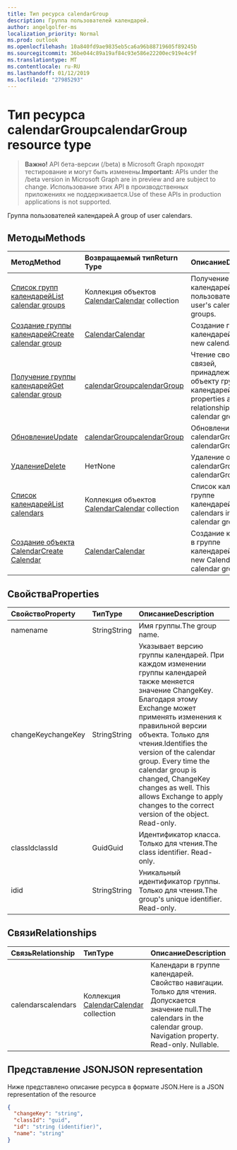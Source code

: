 ```yaml
---
title: Тип ресурса calendarGroup
description: Группа пользователей календарей.
author: angelgolfer-ms
localization_priority: Normal
ms.prod: outlook
ms.openlocfilehash: 10a840fd9ae9835eb5ca6a96b88719605f89245b
ms.sourcegitcommit: 36be044c89a19af84c93e586e22200ec919e4c9f
ms.translationtype: MT
ms.contentlocale: ru-RU
ms.lasthandoff: 01/12/2019
ms.locfileid: "27985293"
---
```

# <a name="calendargroup-resource-type"></a><span data-ttu-id="a4e63-103">Тип ресурса calendarGroup</span><span class="sxs-lookup"><span data-stu-id="a4e63-103">calendarGroup resource type</span></span>

> <span data-ttu-id="a4e63-104">**Важно!** API бета-версии (/beta) в Microsoft Graph проходят тестирование и могут быть изменены.</span><span class="sxs-lookup"><span data-stu-id="a4e63-104">**Important:** APIs under the /beta version in Microsoft Graph are in preview and are subject to change.</span></span> <span data-ttu-id="a4e63-105">Использование этих API в производственных приложениях не поддерживается.</span><span class="sxs-lookup"><span data-stu-id="a4e63-105">Use of these APIs in production applications is not supported.</span></span>

<span data-ttu-id="a4e63-106">Группа пользователей календарей.</span><span class="sxs-lookup"><span data-stu-id="a4e63-106">A group of user calendars.</span></span>

## <a name="methods"></a><span data-ttu-id="a4e63-107">Методы</span><span class="sxs-lookup"><span data-stu-id="a4e63-107">Methods</span></span>

| <span data-ttu-id="a4e63-108">Метод</span><span class="sxs-lookup"><span data-stu-id="a4e63-108">Method</span></span>                                                      | <span data-ttu-id="a4e63-109">Возвращаемый тип</span><span class="sxs-lookup"><span data-stu-id="a4e63-109">Return Type</span></span>                        | <span data-ttu-id="a4e63-110">Описание</span><span class="sxs-lookup"><span data-stu-id="a4e63-110">Description</span></span>                                                   |
| :---------------------------------------------------------- | :--------------------------------- | :------------------------------------------------------------ |
| [<span data-ttu-id="a4e63-111">Список групп календарей</span><span class="sxs-lookup"><span data-stu-id="a4e63-111">List calendar groups</span></span>](../api/user-list-calendargroups.md)  | <span data-ttu-id="a4e63-112">Коллекция объектов [Calendar](calendar.md)</span><span class="sxs-lookup"><span data-stu-id="a4e63-112">[Calendar](calendar.md) collection</span></span> | <span data-ttu-id="a4e63-113">Получение групп календарей пользователя.</span><span class="sxs-lookup"><span data-stu-id="a4e63-113">Get the user's calendar groups.</span></span>                               |
| [<span data-ttu-id="a4e63-114">Создание группы календарей</span><span class="sxs-lookup"><span data-stu-id="a4e63-114">Create calendar group</span></span>](../api/user-post-calendargroups.md) | [<span data-ttu-id="a4e63-115">Calendar</span><span class="sxs-lookup"><span data-stu-id="a4e63-115">Calendar</span></span>](calendar.md)            | <span data-ttu-id="a4e63-116">Создание группы календарей.</span><span class="sxs-lookup"><span data-stu-id="a4e63-116">Create a new calendar group.</span></span>                                  |
| [<span data-ttu-id="a4e63-117">Получение группы календарей</span><span class="sxs-lookup"><span data-stu-id="a4e63-117">Get calendar group</span></span>](../api/calendargroup-get.md)           | [<span data-ttu-id="a4e63-118">calendarGroup</span><span class="sxs-lookup"><span data-stu-id="a4e63-118">calendarGroup</span></span>](calendargroup.md)  | <span data-ttu-id="a4e63-119">Чтение свойств и связей, принадлежащих объекту группы календарей.</span><span class="sxs-lookup"><span data-stu-id="a4e63-119">Read properties and relationships of a calendar group object.</span></span> |
| [<span data-ttu-id="a4e63-120">Обновление</span><span class="sxs-lookup"><span data-stu-id="a4e63-120">Update</span></span>](../api/calendargroup-update.md)                    | [<span data-ttu-id="a4e63-121">calendarGroup</span><span class="sxs-lookup"><span data-stu-id="a4e63-121">calendarGroup</span></span>](calendargroup.md)  | <span data-ttu-id="a4e63-122">Обновление объекта calendarGroup.</span><span class="sxs-lookup"><span data-stu-id="a4e63-122">Update calendarGroup object.</span></span>                                  |
| [<span data-ttu-id="a4e63-123">Удаление</span><span class="sxs-lookup"><span data-stu-id="a4e63-123">Delete</span></span>](../api/calendargroup-delete.md)                    | <span data-ttu-id="a4e63-124">Нет</span><span class="sxs-lookup"><span data-stu-id="a4e63-124">None</span></span>                               | <span data-ttu-id="a4e63-125">Удаление объекта calendarGroup.</span><span class="sxs-lookup"><span data-stu-id="a4e63-125">Delete calendarGroup object.</span></span>                                  |
| [<span data-ttu-id="a4e63-126">Список календарей</span><span class="sxs-lookup"><span data-stu-id="a4e63-126">List calendars</span></span>](../api/calendargroup-list-calendars.md)    | <span data-ttu-id="a4e63-127">Коллекция объектов [Calendar](calendar.md)</span><span class="sxs-lookup"><span data-stu-id="a4e63-127">[Calendar](calendar.md) collection</span></span> | <span data-ttu-id="a4e63-128">Список календарей в группе календарей.</span><span class="sxs-lookup"><span data-stu-id="a4e63-128">List calendars in a calendar group.</span></span>                           |
| [<span data-ttu-id="a4e63-129">Создание объекта Calendar</span><span class="sxs-lookup"><span data-stu-id="a4e63-129">Create Calendar</span></span>](../api/calendargroup-post-calendars.md)   | [<span data-ttu-id="a4e63-130">Calendar</span><span class="sxs-lookup"><span data-stu-id="a4e63-130">Calendar</span></span>](calendar.md)            | <span data-ttu-id="a4e63-131">Создание календаря в группе календарей.</span><span class="sxs-lookup"><span data-stu-id="a4e63-131">Create a new Calendar in a calendar group.</span></span>                    |

## <a name="properties"></a><span data-ttu-id="a4e63-132">Свойства</span><span class="sxs-lookup"><span data-stu-id="a4e63-132">Properties</span></span>

| <span data-ttu-id="a4e63-133">Свойство</span><span class="sxs-lookup"><span data-stu-id="a4e63-133">Property</span></span>  | <span data-ttu-id="a4e63-134">Тип</span><span class="sxs-lookup"><span data-stu-id="a4e63-134">Type</span></span>   | <span data-ttu-id="a4e63-135">Описание</span><span class="sxs-lookup"><span data-stu-id="a4e63-135">Description</span></span>                                                                                                                                                                                               |
| :-------- | :----- | :-------------------------------------------------------------------------------------------------------------------------------------------------------------------------------------------------------- |
| <span data-ttu-id="a4e63-136">name</span><span class="sxs-lookup"><span data-stu-id="a4e63-136">name</span></span>      | <span data-ttu-id="a4e63-137">String</span><span class="sxs-lookup"><span data-stu-id="a4e63-137">String</span></span> | <span data-ttu-id="a4e63-138">Имя группы.</span><span class="sxs-lookup"><span data-stu-id="a4e63-138">The group name.</span></span>                                                                                                                                                                                           |
| <span data-ttu-id="a4e63-139">changeKey</span><span class="sxs-lookup"><span data-stu-id="a4e63-139">changeKey</span></span> | <span data-ttu-id="a4e63-140">String</span><span class="sxs-lookup"><span data-stu-id="a4e63-140">String</span></span> | <span data-ttu-id="a4e63-p102">Указывает версию группы календарей. При каждом изменении группы календарей также меняется значение ChangeKey. Благодаря этому Exchange может применять изменения к правильной версии объекта. Только для чтения.</span><span class="sxs-lookup"><span data-stu-id="a4e63-p102">Identifies the version of the calendar group. Every time the calendar group is changed, ChangeKey changes as well. This allows Exchange to apply changes to the correct version of the object. Read-only.</span></span> |
| <span data-ttu-id="a4e63-145">classId</span><span class="sxs-lookup"><span data-stu-id="a4e63-145">classId</span></span>   | <span data-ttu-id="a4e63-146">Guid</span><span class="sxs-lookup"><span data-stu-id="a4e63-146">Guid</span></span>   | <span data-ttu-id="a4e63-p103">Идентификатор класса. Только для чтения.</span><span class="sxs-lookup"><span data-stu-id="a4e63-p103">The class identifier. Read-only.</span></span>                                                                                                                                                                          |
| <span data-ttu-id="a4e63-149">id</span><span class="sxs-lookup"><span data-stu-id="a4e63-149">id</span></span>        | <span data-ttu-id="a4e63-150">String</span><span class="sxs-lookup"><span data-stu-id="a4e63-150">String</span></span> | <span data-ttu-id="a4e63-p104">Уникальный идентификатор группы. Только для чтения.</span><span class="sxs-lookup"><span data-stu-id="a4e63-p104">The group's unique identifier. Read-only.</span></span>                                                                                                                                                                 |

## <a name="relationships"></a><span data-ttu-id="a4e63-153">Связи</span><span class="sxs-lookup"><span data-stu-id="a4e63-153">Relationships</span></span>

| <span data-ttu-id="a4e63-154">Связь</span><span class="sxs-lookup"><span data-stu-id="a4e63-154">Relationship</span></span> | <span data-ttu-id="a4e63-155">Тип</span><span class="sxs-lookup"><span data-stu-id="a4e63-155">Type</span></span>                               | <span data-ttu-id="a4e63-156">Описание</span><span class="sxs-lookup"><span data-stu-id="a4e63-156">Description</span></span>                                                                    |
| :----------- | :--------------------------------- | :----------------------------------------------------------------------------- |
| <span data-ttu-id="a4e63-157">calendars</span><span class="sxs-lookup"><span data-stu-id="a4e63-157">calendars</span></span>    | <span data-ttu-id="a4e63-158">Коллекция [Calendar](calendar.md)</span><span class="sxs-lookup"><span data-stu-id="a4e63-158">[Calendar](calendar.md) collection</span></span> | <span data-ttu-id="a4e63-p105">Календари в группе календарей. Свойство навигации. Только для чтения. Допускается значение null.</span><span class="sxs-lookup"><span data-stu-id="a4e63-p105">The calendars in the calendar group. Navigation property. Read-only. Nullable.</span></span> |

## <a name="json-representation"></a><span data-ttu-id="a4e63-163">Представление JSON</span><span class="sxs-lookup"><span data-stu-id="a4e63-163">JSON representation</span></span>

<span data-ttu-id="a4e63-164">Ниже представлено описание ресурса в формате JSON.</span><span class="sxs-lookup"><span data-stu-id="a4e63-164">Here is a JSON representation of the resource</span></span>

<!-- {
  "blockType": "resource",
  "optionalProperties": [
    "calendars"
  ],
  "keyProperty": "id",
  "@odata.type": "microsoft.graph.calendarGroup"
}-->

```json
{
  "changeKey": "string",
  "classId": "guid",
  "id": "string (identifier)",
  "name": "string"
}
```

<!-- uuid: 8fcb5dbc-d5aa-4681-8e31-b001d5168d79
2015-10-25 14:57:30 UTC -->

<!-- {
  "type": "#page.annotation",
  "description": "calendarGroup resource",
  "keywords": "",
  "section": "documentation",
  "tocPath": ""
}-->
